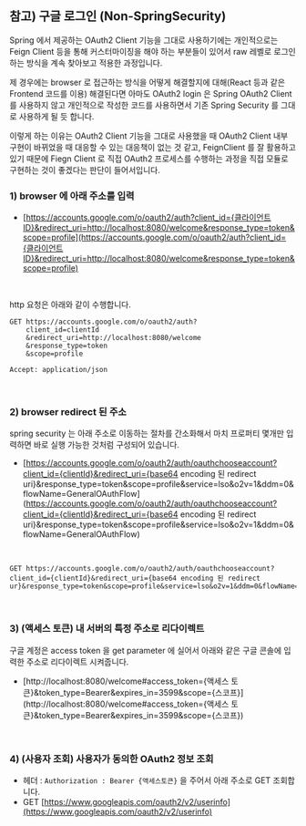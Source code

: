 ## 참고) 구글 로그인 (Non-SpringSecurity)

Spring 에서 제공하는 OAuth2 Client 기능을 그대로 사용하기에는 개인적으로는 Feign Client 등을 통해 커스터마이징을 해야 하는 부분들이 있어서 raw 레벨로 로그인하는 방식을 계속 찾아보고 적용한 과정입니다.<br/>

제 경우에는 browser 로 접근하는 방식을 어떻게 해결할지에 대해(React 등과 같은 Frontend 코드를 이용) 해결된다면 아마도 OAuth2 login 은 Spring OAuth2 Client 를 사용하지 않고 개인적으로 작성한 코드를 사용하면서 기존 Spring Security 를 그대로 사용하게 될 듯 합니다.<br/>

이렇게 하는 이유는 OAuth2 Client 기능을 그대로 사용했을 때 OAuth2 Client 내부 구현이 바뀌었을 때 대응할 수 있는 대응책이 없는 것 같고, FeignClient 를 잘 활용하고 있기 때문에 Fiegn Client 로 직접 OAuth2 프로세스를 수행하는 과정을 직접 모듈로 구현하는 것이 좋겠다는 판단이 들어서입니다.<br/>



### 1) browser 에 아래 주소를 입력

- [https://accounts.google.com/o/oauth2/auth?client_id={클라이언트ID}&redirect_uri=http://localhost:8080/welcome&response_type=token&scope=profile](https://accounts.google.com/o/oauth2/auth?client_id={클라이언트ID}&redirect_uri=http://localhost:8080/welcome&response_type=token&scope=profile)<br/>

<br/>



http 요청은 아래와 같이 수행합니다.

```http
GET https://accounts.google.com/o/oauth2/auth?
    client_id=clientId
    &redirect_uri=http://localhost:8080/welcome
    &response_type=token
    &scope=profile
    
Accept: application/json
```

<br/>



### 2) browser redirect 된 주소

spring security 는 아래 주소로 이동하는 절차를 간소화해서 마치 프로퍼티 몇개만 입력하면 바로 실행 가능한 것처럼 구성되어 있습니다.<br/>

- [https://accounts.google.com/o/oauth2/auth/oauthchooseaccount?client_id={clientId}&redirect_uri={base64 encoding 된 redirect uri}&response_type=token&scope=profile&service=lso&o2v=1&ddm=0&flowName=GeneralOAuthFlow](https://accounts.google.com/o/oauth2/auth/oauthchooseaccount?client_id={clientId}&redirect_uri={base64 encoding 된 redirect uri}&response_type=token&scope=profile&service=lso&o2v=1&ddm=0&flowName=GeneralOAuthFlow)

<br/>

```http
GET https://accounts.google.com/o/oauth2/auth/oauthchooseaccount?client_id={clientId}&redirect_uri={base64 encoding 된 redirect ur}&response_type=token&scope=profile&service=lso&o2v=1&ddm=0&flowName=GeneralOAuthFlow
```

<br/>



### 3) (액세스 토큰) 내 서버의 특정 주소로 리다이렉트

구글 계정은 access token 을 get parameter 에 실어서 아래와 같은 구글 콘솔에 입력한 주소로 리다이렉트 시켜줍니다.<br/>

- [http://localhost:8080/welcome#access_token={액세스 토큰}&token_type=Bearer&expires_in=3599&scope={스코프}](http://localhost:8080/welcome#access_token={액세스 토큰}&token_type=Bearer&expires_in=3599&scope={스코프})

<br/>



### 4) (사용자 조회) 사용자가 동의한 OAuth2 정보 조회

- 헤더 : `Authorization : Bearer {액세스토큰}` 을 주어서 아래 주소로 GET 조회합니다.
- GET [https://www.googleapis.com/oauth2/v2/userinfo](https://www.googleapis.com/oauth2/v2/userinfo)



